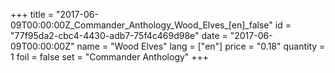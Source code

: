+++
title = "2017-06-09T00:00:00Z_Commander_Anthology_Wood_Elves_[en]_false"
id = "77f95da2-cbc4-4430-adb7-75f4c469d98e"
date = "2017-06-09T00:00:00Z"
name = "Wood Elves"
lang = ["en"]
price = "0.18"
quantity = 1
foil = false
set = "Commander Anthology"
+++
